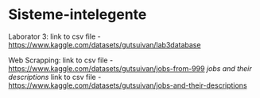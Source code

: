 # Sisteme-intelegente

Laborator 3: 
  link to csv file - https://www.kaggle.com/datasets/gutsuivan/lab3database

Web Scrapping: 
  link to csv file - https://www.kaggle.com/datasets/gutsuivan/jobs-from-999
 *jobs and their descriptions*
  link to csv file - https://www.kaggle.com/datasets/gutsuivan/jobs-and-their-descriptions
